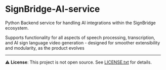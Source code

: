 # SignBridge-AI-service

Python Backend service for handling AI integrations within the SignBridge ecosystem.

Supports functionality for all aspects of speech processing, transcription, and AI sign language video generation - designed for smoother extensibility and modularity, as the product evolves

---

⚠️ **License**: This project is not open source. See [LICENSE.txt](./LICENSE.txt) for details.
